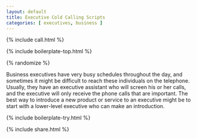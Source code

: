 ```yaml
---
layout: default
title: Executive Cold Calling Scripts
categories: [ executives, business ]
---
```


{% include call.html %}

{% include boilerplate-top.html %}


{% randomize %}

Business executives have very busy schedules throughout the day, and sometimes it might be difficult to reach these individuals on the telephone.  Usually, they have an executive assistant who will screen his or her calls, and the executive will only receive the phone calls that are important.  The best way to introduce a new product or service to an executive might be to start with a lower-level executive who can make an introduction.

{% include boilerplate-try.html %}

{% include share.html %}